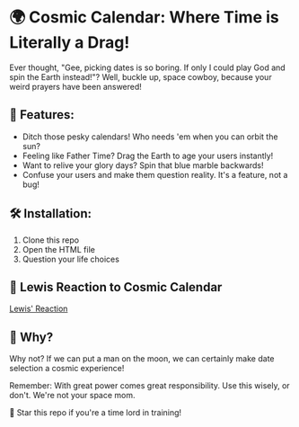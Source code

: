 # 🌍 Cosmic Calendar: Where Time is Literally a Drag!

Ever thought, "Gee, picking dates is so boring. If only I could play God and spin the Earth instead!"? Well, buckle up, space cowboy, because your weird prayers have been answered!

## 🚀 Features:

- Ditch those pesky calendars! Who needs 'em when you can orbit the sun?
- Feeling like Father Time? Drag the Earth to age your users instantly!
- Want to relive your glory days? Spin that blue marble backwards!
- Confuse your users and make them question reality. It's a feature, not a bug!

## 🛠 Installation:

1. Clone this repo
2. Open the HTML file
3. Question your life choices

## 💭 Lewis Reaction to Cosmic Calendar 
[Lewis' Reaction](https://youtu.be/pTxbAryTbAk?t=4129)

## 🤔 Why?

Why not? If we can put a man on the moon, we can certainly make date selection a cosmic experience!

Remember: With great power comes great responsibility. Use this wisely, or don't. We're not your space mom.

🌟 Star this repo if you're a time lord in training!
